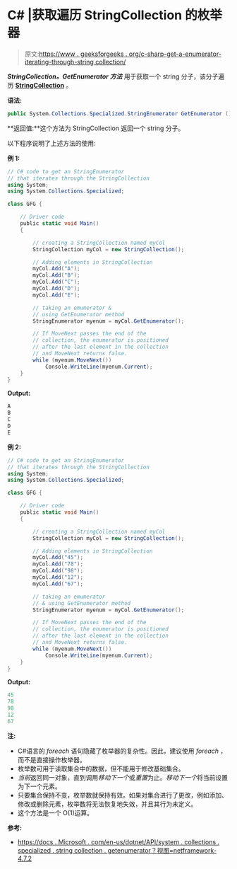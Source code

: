 # C# |获取遍历 StringCollection 的枚举器

> 原文:[https://www . geeksforgeeks . org/c-sharp-get-a-enumerator-iterating-through-string collection/](https://www.geeksforgeeks.org/c-sharp-get-an-enumerator-that-iterates-through-stringcollection/)

***StringCollection。GetEnumerator 方法*** 用于获取一个 string 分子，该分子遍历 **[StringCollection](https://www.geeksforgeeks.org/c-stringcollection-class/)** 。

**语法:**

```cs
public System.Collections.Specialized.StringEnumerator GetEnumerator ();
```

**返回值:**这个方法为 StringCollection 返回一个 string 分子。

以下程序说明了上述方法的使用:

**例 1:**

```cs
// C# code to get an StringEnumerator
// that iterates through the StringCollection
using System;
using System.Collections.Specialized;

class GFG {

    // Driver code
    public static void Main()
    {

        // creating a StringCollection named myCol
        StringCollection myCol = new StringCollection();

        // Adding elements in StringCollection
        myCol.Add("A");
        myCol.Add("B");
        myCol.Add("C");
        myCol.Add("D");
        myCol.Add("E");

        // taking an emumerator & 
        // using GetEnumerator method
        StringEnumerator myenum = myCol.GetEnumerator();

        // If MoveNext passes the end of the
        // collection, the enumerator is positioned
        // after the last element in the collection
        // and MoveNext returns false.
        while (myenum.MoveNext())
            Console.WriteLine(myenum.Current);
    }
}
```

**Output:**

```cs
A
B
C
D
E

```

**例 2:**

```cs
// C# code to get an StringEnumerator
// that iterates through the StringCollection
using System;
using System.Collections.Specialized;

class GFG {

    // Driver code
    public static void Main()
    {

        // creating a StringCollection named myCol
        StringCollection myCol = new StringCollection();

        // Adding elements in StringCollection
        myCol.Add("45");
        myCol.Add("78");
        myCol.Add("98");
        myCol.Add("12");
        myCol.Add("67");

        // taking an emumerator 
        // & using GetEnumerator method
        StringEnumerator myenum = myCol.GetEnumerator();

        // If MoveNext passes the end of the
        // collection, the enumerator is positioned
        // after the last element in the collection
        // and MoveNext returns false.
        while (myenum.MoveNext())
            Console.WriteLine(myenum.Current);
    }
}
```

**Output:**

```cs
45
78
98
12
67

```

**注:**

*   C#语言的 *foreach* 语句隐藏了枚举器的复杂性。因此，建议使用 *foreach* ，而不是直接操作枚举器。
*   枚举数可用于读取集合中的数据，但不能用于修改基础集合。
*   *当前*返回同一对象，直到调用*移动下一个*或*重置*为止。*移动下一个*将当前设置为下一个元素。
*   只要集合保持不变，枚举数就保持有效。如果对集合进行了更改，例如添加、修改或删除元素，枚举数将无法恢复地失效，并且其行为未定义。
*   这个方法是一个 O(1)运算。

**参考:**

*   [https://docs . Microsoft . com/en-us/dotnet/API/system . collections . specialized . string collection . getenumerator？视图=netframework-4.7.2](https://docs.microsoft.com/en-us/dotnet/api/system.collections.specialized.stringcollection.getenumerator?view=netframework-4.7.2)